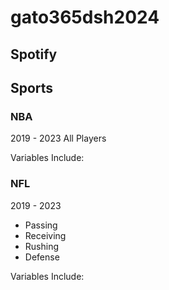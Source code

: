 # gato365dsh2024


## Spotify



## Sports

### NBA 
2019 - 2023
All Players

Variables Include:

### NFL
2019 - 2023

- Passing
- Receiving
- Rushing
- Defense


Variables Include:
